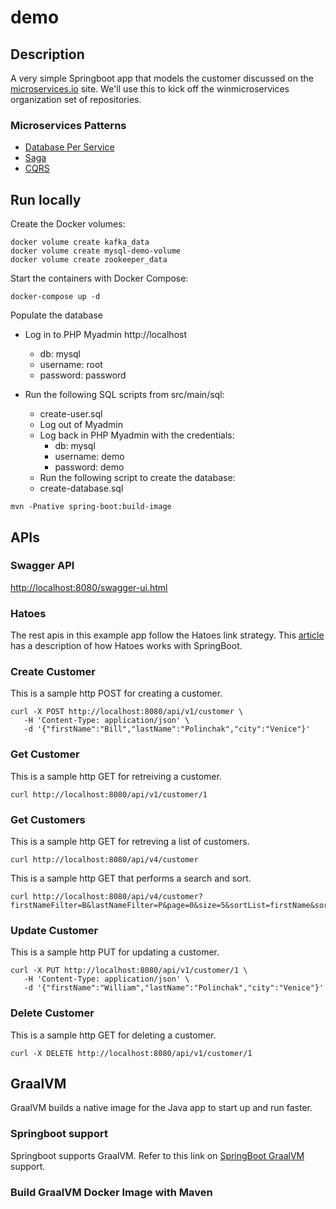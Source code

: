 # demo

## Description 

A very simple Springboot app that models the customer discussed on the [microservices.io](https://microservices.io/index.html) site.  We'll use this to kick off the winmicroservices organization set of repositories.

### Microservices Patterns

+ [Database Per Service](https://microservices.io/patterns/data/database-per-service.html)
+ [Saga](https://microservices.io/patterns/data/saga.html)
+ [CQRS](https://microservices.io/patterns/data/cqrs.html)


## Run locally

Create the Docker volumes:

```
docker volume create kafka_data
docker volume create mysql-demo-volume
docker volume create zookeeper_data
```

Start the containers with Docker Compose:

```
docker-compose up -d
```

Populate the database

+ Log in to PHP Myadmin http://localhost 
  + db: mysql
  + username: root
  + password: password

+ Run the following SQL scripts from src/main/sql:
  + create-user.sql
  + Log out of Myadmin
  + Log back in PHP Myadmin with the credentials: 
    + db: mysql
    + username: demo
    + password: demo
  + Run the following script to create the database:  
  + create-database.sql


```
mvn -Pnative spring-boot:build-image
```


## APIs

### Swagger API

[http://localhost:8080/swagger-ui.html](http://localhost:8080/swagger-ui.html)

### Hatoes

The rest apis in this example app follow the Hatoes link strategy.
This [article](https://www.springcloud.io/post/2022-04/hateoas-spring-boot-and-jpa/#gsc.tab=0) has a description of how Hatoes works with SpringBoot.

### Create Customer

This is a sample http POST for creating a customer.

```
curl -X POST http://localhost:8080/api/v1/customer \
   -H 'Content-Type: application/json' \
   -d '{"firstName":"Bill","lastName":"Polinchak","city":"Venice"}'
```

### Get Customer

This is a sample http GET for retreiving a customer.

```
curl http://localhost:8080/api/v1/customer/1
```

### Get Customers

This is a sample http GET for retreving a list of customers.

```
curl http://localhost:8080/api/v4/customer
```

This is a sample http GET that performs a search and sort.

```
curl http://localhost:8080/api/v4/customer?firstNameFilter=B&lastNameFilter=P&page=0&size=5&sortList=firstName&sortOrder=ASC
```

### Update Customer

This is a sample http PUT for updating a customer.

```
curl -X PUT http://localhost:8080/api/v1/customer/1 \
   -H 'Content-Type: application/json' \
   -d '{"firstName":"William","lastName":"Polinchak","city":"Venice"}'
```

### Delete Customer

This is a sample http GET for deleting a customer.

```
curl -X DELETE http://localhost:8080/api/v1/customer/1
```
## GraalVM

GraalVM builds a native image for the Java app to start up and run faster.

### Springboot support

Springboot supports GraalVM.  Refer to this link on [SpringBoot GraalVM](https://docs.spring.io/spring-boot/docs/3.0.0/reference/html/native-image.html#native-image) support.

### Build GraalVM Docker Image with Maven